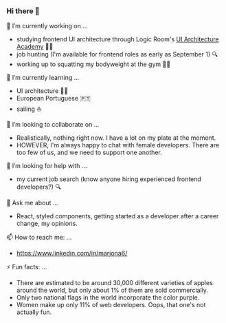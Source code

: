 ### Hi there 👋

<!--
**Marjona6/Marjona6** is a ✨ _special_ ✨ repository because its `README.md` (this file) appears on your GitHub profile.

Here are some ideas to get you started:
-->

🔭 I’m currently working on ...
* studying frontend UI architecture through Logic Room's [UI Architecture Academy](https://www.logicroom.co/coaching) 👷‍♀️
* job hunting (I'm available for frontend roles as early as September 1) 🔍
* working up to squatting my bodyweight at the gym 🏋️‍♀️

🌱 I’m currently learning ...
* UI architecture 👷‍♀️
* European Portuguese 🇵🇹
* sailing ⛵

👯 I’m looking to collaborate on ...
* Realistically, nothing right now. I have a lot on my plate at the moment.
* HOWEVER, I'm always happy to chat with female developers. There are too few of us, and we need to support one another.

🤔 I’m looking for help with ...
* my current job search (know anyone hiring experienced frontend developers?) 🔍

💬 Ask me about ...
* React, styled components, getting started as a developer after a career change, my opinions.

📫 How to reach me: ...
* https://www.linkedin.com/in/marjona6/

⚡ Fun facts: ...
* There are estimated to be around 30,000 different varieties of apples around the world, but only about 1% of them are sold commercially.
* Only two national flags in the world incorporate the color purple.
* Women make up only 11% of web developers. Oops, that one's not actually fun.
